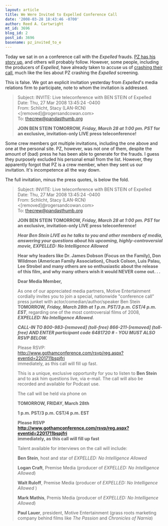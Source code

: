 ```yaml
---
layout: article
title: We Were Invited to Expelled Conference Call
date: '2008-03-28 18:43:46 -0700'
author: Reed A. Cartwright
mt_id: 3696
blog_id: 2
post_id: 3696
basename: pz_invited_to_e
---
```

Today we sat in on a conference call with the _Expelled_ frauds.  [PZ has his story up](http://scienceblogs.com/pharyngula/2008/03/i_always_aim_to_misbehave.php), and others will probably follow.  However, some people, including the producers of _Expelled_, have already taken to accuse us of [crashing their call](http://www.thinkingchristian.net/?p=1310), much like the lies about PZ crashing the _Expelled_ screening.

This is false.  We got an explicit invitation yesterday from _Expelled_'s media relations firm to participate, note to whom the invitation is addressed.

> Subject: INVITE: Live teleconference with BEN STEIN of Expelled<br />
> Date: Thu, 27 Mar 2008 13:45:24 -0400<br />
> From: Schlicht, Stacy (LAN-RCN) &lt;\[removed\]@rogersandcowan.com&gt;<br />
> To: thecrew@pandasthumb.org
> 
> **JOIN BEN STEIN TOMORROW, _Friday, March 28 at 1:00 pm. PST_ for an 
> exclusive, invitation-only LIVE press teleconference!**

Some crew members got multiple invitations, including the one above and one at the personal site.    PZ, however, was not one of them, despite the amount of (bad) press he has been able to generate for the frauds.  I guess they purposely excluded his personal email from the list.  However, they apparently forgot that PZ is a crew member, when they sent us our invitation.  It's incompetence all the way down.

The full invitation, minus the press quotes, is below the fold.

> Subject: INVITE: Live teleconference with BEN STEIN of Expelled<br />
> Date: Thu, 27 Mar 2008 13:45:24 -0400<br />
> From: Schlicht, Stacy (LAN-RCN) &lt;\[removed\]@rogersandcowan.com&gt;<br />
> To: thecrew@pandasthumb.org
> 
> **JOIN BEN STEIN TOMORROW, _Friday, March 28 at 1:00 pm. PST_ for an 
> exclusive, invitation-only LIVE press teleconference!**
> 
> **_Hear Ben Stein LIVE as he talks to you and other members of media, 
> answering your questions about his upcoming, highly-controversial movie, EXPELLED: No Intelligence Allowed_**
> 
> **Hear why leaders like Dr. James Dobson (Focus on the Family), Don 
> Wildmon (American Family Association), Chuck Colson, Luis Palau, Lee 
> Strobel and many others are so enthusiastic about the release of this 
> film, and why many others wish it would NEVER come out. . .**
> 
> **Dear Media Member,**
> 
> As one of our appreciated media partners, Motive Entertainment cordially 
> invites you to join a special, nationwide "conference call" press junket 
> with actor/comedian/author/speaker Ben Stein **TOMORROW,** **_Friday, March 
> 28th at 1 p.m. PST/3 p.m. CST/4 p.m. EST_**, regarding one of the most 
> controversial films of 2008, **_EXPELLED: No Intelligence Allowed_**.
> 
> **_CALL-IN TO 800-983-\[removed\] (toll-free)  866-211-\[removed\] (toll-free) AND 
> ENTER participant code 6481720 # - YOU MUST ALSO RSVP BELOW._**
> 
> Please RSVP:<br />
> http://www.gothamconference.com/rsvp/reg.aspx?eventid=2201711bspjfri<br />
> immediately, as this call will fill up fast.
> 
> This is a unique, exclusive opportunity for you to listen to **Ben Stein** 
> and to ask him questions live, via e-mail. The call will also be 
> recorded and available for Podcast use.
> 
> The call will be held via phone on
> 
> **TOMORROW, FRIDAY, March 28th**
> 
> **1 p.m. PST/3 p.m. CST/4 p.m. EST**
> 
> **Please RSVP <br />
> http://www.gothamconference.com/rsvp/reg.aspx?eventid=2201711bspjfri<br />
> immediately, as this call will fill up fast**
> 
> Talent available for interviews on the call will include: 
> 
> **Ben Stein**, host and star of _EXPELLED: No Intelligence Allowed_
> 
> **Logan Craft**, Premise Media (producer of _EXPELLED: No Intelligence 
> Allowed_)
> 
> **Walt Ruloff**, Premise Media (producer of _EXPELLED: No Intelligence 
> Allowed_ )
> 
> **Mark Mathis**, Premis Media (producer of _EXPELLED: No Intelligence Allowed_)
> 
> **Paul Lauer**, president, Motive Entertainment (grass roots marketing 
> company behind films like _The Passion_ and _Chronicles of Narnia_)
